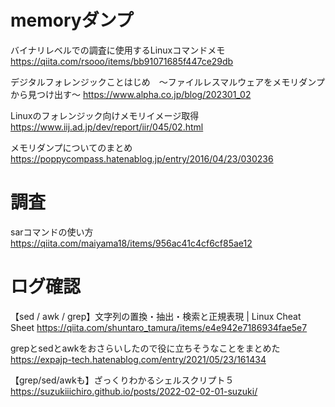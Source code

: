 
# memoryダンプ
バイナリレベルでの調査に使用するLinuxコマンドメモ
https://qiita.com/rsooo/items/bb91071685f447ce29db

デジタルフォレンジックことはじめ　～ファイルレスマルウェアをメモリダンプから見つけ出す～
https://www.alpha.co.jp/blog/202301_02

Linuxのフォレンジック向けメモリイメージ取得
https://www.iij.ad.jp/dev/report/iir/045/02.html

メモリダンプについてのまとめ
https://poppycompass.hatenablog.jp/entry/2016/04/23/030236

# 調査
sarコマンドの使い方
https://qiita.com/maiyama18/items/956ac41c4cf6cf85ae12

# ログ確認
【sed / awk / grep】文字列の置換・抽出・検索と正規表現 | Linux Cheat Sheet
https://qiita.com/shuntaro_tamura/items/e4e942e7186934fae5e7

grepとsedとawkをおさらいしたので役に立ちそうなことをまとめた
https://expajp-tech.hatenablog.com/entry/2021/05/23/161434

【grep/sed/awkも】ざっくりわかるシェルスクリプト５
https://suzukiiichiro.github.io/posts/2022-02-02-01-suzuki/

